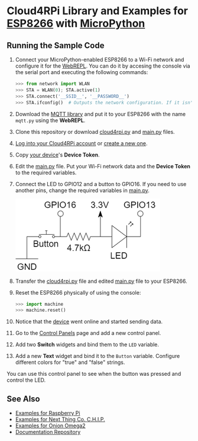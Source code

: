 # Cloud4RPi Library and Examples for [ESP8266](https://en.wikipedia.org/wiki/ESP8266) with [MicroPython](https://micropython.org/)

## Running the Sample Code

1. Connect your MicroPython-enabled ESP8266 to a Wi-Fi network and configure it for the [WebREPL](https://github.com/micropython/webrepl). You can do it by accesing the console via the serial port and executing the following commands:

    ```python
    >>> from network import WLAN
    >>> STA = WLAN(0); STA.active(1)
    >>> STA.connect('__SSID__', '__PASSWORD__')
    >>> STA.ifconfig()  # Outputs the network configuration. If it isn't valid, wait and re-execute
    ```

2. Download the [MQTT library](https://github.com/micropython/micropython-lib/blob/master/umqtt.simple/umqtt/simple.py) and put it to your ESP8266 with the name `mqtt.py` using the **WebREPL**.
3. Clone this repository or download [cloud4rpi.py](cloud4rpi.py) and [main.py](main.py) files.
4. [Log into your Cloud4RPi account](https://cloud4rpi.io/signin) or [create a new one](https://cloud4rpi.io/register).
5. Copy [your device](https://cloud4rpi.io/devices)'s **Device Token**.
4. Edit the [main.py](main.py) file. Put your Wi-Fi network data and the **Device Token** to the required variables.
11. Connect the LED to GPIO12 and a button to GPIO16. If you need to use another pins, change the required variables in [main.py](main.py).

    ![](hardware.png)

5. Transfer the [cloud4rpi.py](cloud4rpi.py) file and edited [main.py](main.py) file to your ESP8266.
6. Reset the ESP8266 physically of using the console:

    ```python
    >>> import machine
    >>> machine.reset()
    ```

8. Notice that the [device](https://cloud4rpi.io/devices) went online and started sending data.
9. Go to the [Control Panels](https://cloud4rpi.io/control-panels/) page and add a new control panel.
10. Add two **Switch** widgets and bind them to the `LED` variable.
11. Add a new **Text** widget and bind it to the `Button` variable. Configure different colors for "true" and "false" strings.

You can use this control panel to see when the button was pressed and control the LED.



## See Also

* [Examples for Raspberry Pi](https://github.com/cloud4rpi/cloud4rpi-raspberrypi-python)
* [Examples for Next Thing Co. C.H.I.P.](https://github.com/cloud4rpi/cloud4rpi-chip-python)
* [Examples for Onion Omega2](https://github.com/cloud4rpi/cloud4rpi-omega2-python)
* [Documentation Repository](https://github.com/cloud4rpi/docs)
